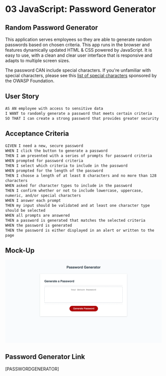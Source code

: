# 03 JavaScript: Password Generator

## Random Password Generator
This application serves employees so they are able to generate random passwords based on
chosen criteria. This app runs in the browser and features dynamically updated HTML & CSS
powered by JavaScript. It is easy to use, with a clean and clear user interface that is
responsive and adapts to multiple screen sizes.

The password CAN include special characters. If you're unfamiliar with special characters,
please see this [list of special characters](https://www.owasp.org/index.php/Password_special_characters) sponsored by the OWASP Foundation.

## User Story

```
AS AN employee with access to sensitive data
I WANT to randomly generate a password that meets certain criteria
SO THAT I can create a strong password that provides greater security
```

## Acceptance Criteria

```
GIVEN I need a new, secure password
WHEN I click the button to generate a password
THEN I am presented with a series of prompts for password criteria
WHEN prompted for password criteria
THEN I select which criteria to include in the password
WHEN prompted for the length of the password
THEN I choose a length of at least 8 characters and no more than 128 characters
WHEN asked for character types to include in the password
THEN I confirm whether or not to include lowercase, uppercase, numeric, and/or special characters
WHEN I answer each prompt
THEN my input should be validated and at least one character type should be selected
WHEN all prompts are answered
THEN a password is generated that matches the selected criteria
WHEN the password is generated
THEN the password is either displayed in an alert or written to the page
```

## Mock-Up
<img src="passgenscreencap.png"/>

## Password Generator Link
[PASSWORDGENERATOR]